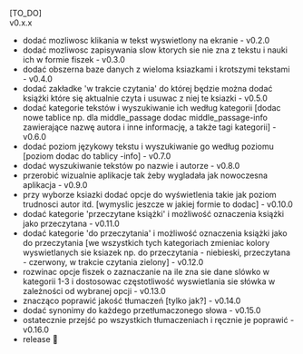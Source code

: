 [TO_DO]  
v0.x.x  
- dodać mozliwosc klikania w tekst wyswietlony na ekranie - v0.2.0  
- dodać mozliwosc zapisywania slow ktorych sie nie zna z tekstu i nauki ich w formie fiszek - v0.3.0  
- dodać obszerna baze danych z wieloma ksiazkami i krotszymi tekstami - v0.4.0  
- dodać zakładke 'w trakcie czytania' do której będzie można dodać książki które się aktualnie czyta i usuwac z niej te ksiazki - v0.5.0  
- dodać kategorie tekstów i wyszukiwanie ich według kategorii [dodac nowe tablice np. dla middle_passage dodac middle_passage-info zawierające nazwę autora i inne informację, a także tagi kategorii]  - v0.6.0  
- dodać poziom językowy tekstu i wyszukiwanie go według poziomu [poziom dodac do tablicy -info] - v0.7.0  
- dodać wyszukiwanie tekstów po nazwie i autorze - v0.8.0  
- przerobić wizualnie aplikacje tak żeby wygladała jak nowoczesna aplikacja - v0.9.0  
- przy wyborze ksiazki dodać opcje do wyświetlenia takie jak poziom trudnosci autor itd. [wymyslic jeszcze w jakiej formie to dodac] - v0.10.0  
- dodać kategorie 'przeczytane książki' i możliwość oznaczenia książki jako przeczytana - v0.11.0  
- dodać kategorie 'do przeczytania' i możliwość oznaczenia książki jako do przeczytania [we wszystkich tych kategoriach zmieniac kolory wyswietlanych sie ksiazek np. do przeczytania - niebieski, przeczytana - czerwony, w trakcie czytania zielony] - v0.12.0  
- rozwinac opcje fiszek o zaznaczanie na ile zna sie dane slówko w kategorii 1-3 i dostosowac częstotliwość wyswietlania sie słówka w zależności od wybranej opcji - v0.13.0  
- znacząco poprawić jakość tłumaczeń [tylko jak?] - v0.14.0  
- dodać synonimy do każdego przetłumaczonego słowa - v0.15.0  
- ostatecznie przejść po wszystkich tłumaczeniach i ręcznie je poprawić - v0.16.0  
- release 🦾  
